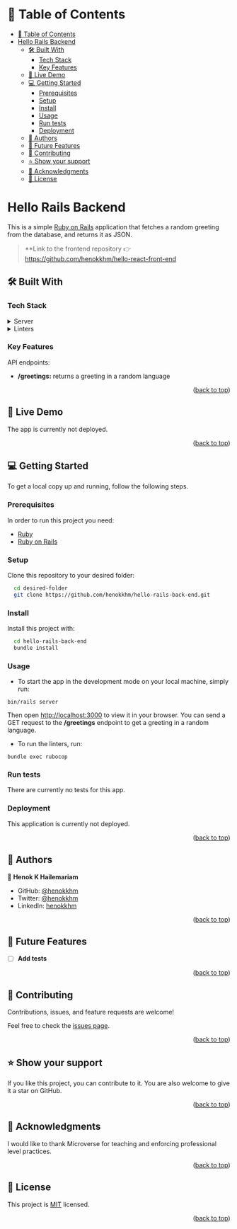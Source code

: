 <a name="readme-top"></a>

<!-- TABLE OF CONTENTS -->

# 📗 Table of Contents

- [📗 Table of Contents](#-table-of-contents)
- [Hello Rails Backend](#hello-rails-backend)
  - [🛠 Built With ](#-built-with-)
    - [Tech Stack ](#tech-stack-)
    - [Key Features ](#key-features-)
  - [🚀 Live Demo ](#-live-demo-)
  - [💻 Getting Started ](#-getting-started-)
    - [Prerequisites](#prerequisites)
    - [Setup](#setup)
    - [Install](#install)
    - [Usage](#usage)
    - [Run tests](#run-tests)
    - [Deployment](#deployment)
  - [👥 Authors ](#-authors-)
  - [🔭 Future Features ](#-future-features-)
  - [🤝 Contributing ](#-contributing-)
  - [⭐️ Show your support ](#️-show-your-support-)
  - [🙏 Acknowledgments ](#-acknowledgments-)
  - [📝 License ](#-license-)

<!-- PROJECT DESCRIPTION -->

# Hello Rails Backend<a name="about-project"></a>

This is a simple [Ruby on Rails](https://rubyonrails.org/) application that fetches a random greeting from the database, and returns it as JSON.

> **Link to the frontend repository 👉 https://github.com/henokkhm/hello-react-front-end

## 🛠 Built With <a name="built-with"></a>

### Tech Stack <a name="tech-stack"></a>

<details>
  <summary>Server</summary>
  <ul>
    <li><a href="https://www.ruby-lang.org/en/">Ruby</a></li>
    <li><a href="https://rubyonrails.org/">Ruby on Rails</a></li>
  </ul>
</details>

<details>
  <summary>Linters</summary>
  <ul>
    <li><a href="https://github.com/rubocop/rubocop">Rubocop</a></li>
  </ul>
</details>

<!-- Features -->

### Key Features <a name="key-features"></a>

API endpoints:
- **/greetings:** returns a greeting  in a random language 


<p align="right">(<a href="#readme-top">back to top</a>)</p>

## 🚀 Live Demo <a name="live-demo"></a>


The app is currently not deployed.

<p align="right">(<a href="#readme-top">back to top</a>)</p>

<!-- GETTING STARTED -->

## 💻 Getting Started <a name="getting-started"></a>

To get a local copy up and running, follow the following steps.

### Prerequisites

In order to run this project you need:

- <a href="https://www.ruby-lang.org/en/">Ruby</a>
- <a href="https://rubyonrails.org/">Ruby on Rails</a>

### Setup

Clone this repository to your desired folder:

```sh
  cd desired-folder
  git clone https://github.com/henokkhm/hello-rails-back-end.git
```

### Install

Install this project with:

```sh
  cd hello-rails-back-end
  bundle install
```

### Usage


- To start the app in the development mode on your local machine, simply run:

`bin/rails server`

Then open [http://localhost:3000](http://localhost:3000) to view it in your browser. You can send a GET request to the **/greetings** endpoint to get a greeting in a random language.

- To run the linters, run: 

`bundle exec rubocop`

### Run tests

There are currently no tests for this app.

### Deployment

This application is currently not deployed.

<p align="right">(<a href="#readme-top">back to top</a>)</p>

<!-- AUTHORS -->

## 👥 Authors <a name="authors"></a>

👤 **Henok K Hailemariam**

- GitHub: [@henokkhm](https://github.com/henokkhm)
- Twitter: [@henokkhm](https://twitter.com/henokkhm)
- LinkedIn: [henokkhm](https://www.linkedin.com/in/henokkhm/)

<p align="right">(<a href="#readme-top">back to top</a>)</p>

<!-- FUTURE FEATURES -->

## 🔭 Future Features <a name="future-features"></a>

- [ ] **Add tests**

<p align="right">(<a href="#readme-top">back to top</a>)</p>

<!-- CONTRIBUTING -->

## 🤝 Contributing <a name="contributing"></a>

Contributions, issues, and feature requests are welcome!

Feel free to check the [issues page](../../issues/).

<p align="right">(<a href="#readme-top">back to top</a>)</p>

<!-- SUPPORT -->

## ⭐️ Show your support <a name="support"></a>

If you like this project, you can contribute to it. You are also welcome to give it a star on GitHub.

<p align="right">(<a href="#readme-top">back to top</a>)</p>

<!-- ACKNOWLEDGEMENTS -->

## 🙏 Acknowledgments <a name="acknowledgements"></a>

I would like to thank Microverse for teaching and enforcing professional level practices.

<p align="right">(<a href="#readme-top">back to top</a>)</p>

<!-- LICENSE -->

## 📝 License <a name="license"></a>

This project is [MIT](./LICENSE) licensed.

<p align="right">(<a href="#readme-top">back to top</a>)</p>
